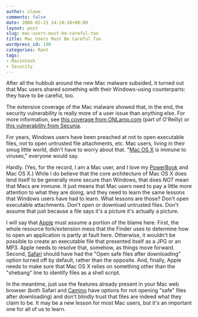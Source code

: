 ```yaml
---
author: slowe
comments: false
date: 2006-02-21 14:10:18+00:00
layout: post
slug: mac-users-must-be-careful-too
title: Mac Users Must Be Careful Too
wordpress_id: 190
categories: Rant
tags:
- Macintosh
- Security
---
```


After all the hubbub around the new Mac malware subsided, it turned out that Mac users shared something with their Windows-using counterparts: they have to be careful, too.

The extensive coverage of the Mac malware showed that, in the end, the security vulnerability is really more of a user issue than anything else. For more information, see [this coverage from ONLamp.com](http://www.oreillynet.com/pub/wlg/9222?wlg=yes) (part of O'Reilly) or [this vulnerability from Secunia](http://secunia.com/advisories/18963).

For years, Windows users have been preached at not to open executable files, not to open untrusted file attachments, etc. Mac users, living in their smug little world, didn't have to worry about that. "[Mac OS X](http://www.apple.com/macosx/) is immune to viruses," everyone would say.

Hardly. (Yes, for the record, I am a Mac user, and I love my [PowerBook](http://www.apple.com/powerbook/) and Mac OS X.) While I do believe that the core architecture of Mac OS X does lend itself to be generally more secure than Windows, that does _NOT_ mean that Macs are immune. It just means that Mac users need to pay a little more attention to what they are doing, and they need to learn the same lessons that Windows users have had to learn. What lessons are those? Don't open executable attachments. Don't open or download untrusted files. Don't assume that just because a file says it's a picture it's actually a picture.

I will say that [Apple](http://www.apple.com/) must assume a portion of the blame here. First, the whole resource fork/extension mess that the Finder uses to determine how to open an application is partly at fault here. Otherwise, it wouldn't be possible to create an executable file that presented itself as a JPG or an MP3. Apple needs to resolve that, somehow, as things move forward. Second, [Safari](http://www.apple.com/macosx/features/safari/) should have had the "Open safe files after downloading" option turned off by default, rather than the opposite. And, finally, Apple needs to make sure that Mac OS X relies on something other than the "shebang" line to identify files as a shell script.

In the meantime, just use the features already present in your Mac web browser (both Safari and [Camino](http://www.caminobrowser.org/) have options for not opening "safe" files after downloading) and don't blindly trust that files are indeed what they claim to be. It may be a new lesson for most Mac users, but it's an important one for all of us to learn.
